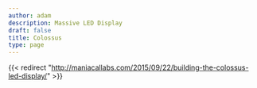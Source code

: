 ```yaml
---
author: adam
description: Massive LED Display
draft: false
title: Colossus
type: page
---
```

{{< redirect "http://maniacallabs.com/2015/09/22/building-the-colossus-led-display/" >}}